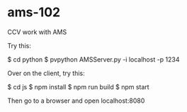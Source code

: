 # ams-102
CCV work with AMS

Try this:

$ cd python
$ pvpython AMSServer.py -i localhost -p 1234

Over on the client, try this:

$ cd js
$ npm install
$ npm run build
$ npm start

Then go to a browser and open localhost:8080
